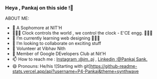 ### Heya , Pankaj on this side !👋

ABOUT ME:

- 🔭 A Sophomore at NIT'H
- 👨🏻‍🎓 Clock controls the world , we control the clock - E'CE engg. 👩🏻‍🌾
- 🌱 I’m currently learning web designing 👨🏻‍💻
- 👯 I’m looking to collaborate on exciting stuff
- 🏯 Volunteer at Vibhav Nith
- 🕋 Member of Google DEvelopers Club at Nit'H
- 📫 How to reach me : [Instagram :@_im._.pj](Instagram:@_im._.pj) , [Linkedin :@Pankaj Sank.](Linkedin%20:@Pankaj%20Sank.)
- 😄 Pronouns: He/his
![Starting with git]https://github-readme-stats.vercel.app/api?username=P4-Pankaj&theme=synthwave
